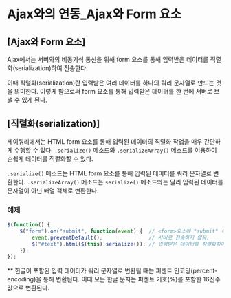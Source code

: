 # Ajax와의 연동_Ajax와 Form 요소

## [Ajax와 Form 요소]
  Ajax에서는 서버와의 비동기식 통신을 위해 form 요소를 통해 입력받은 데이터를 직렬화(serialization)하여 전송한다.

이때 직렬화(serialization)란 입력받은 여러 데이터를 하나의 쿼리 문자열로 만드는 것을 의미한다.
이렇게 함으로써 form 요소를 통해 입력받은 데이터를 한 번에 서버로 보낼 수 있게 된다.


## [직렬화(serialization)]
  제이쿼리에서는 HTML form 요소를 통해 입력된 데이터의 직렬화 작업을 매우 간단하게 수행할 수 있다.
`.serialize()` 메소드와 `.serializeArray()` 메소드를 이용하여 손쉽게 데이터를 직렬화할 수 있다.

`.serialize()` 메소드는 HTML form 요소를 통해 입력된 데이터를 쿼리 문자열로 변환한다.
`.serializeArray()` 메소드는 `serialize()` 메소드와는 달리 입력된 데이터를 문자열이 아닌 배열 객체로 변환한다.

### 예제
~~~javascript
$(function() {
    $("form").on("submit", function(event) {  // <form>요소에 "submit" 이벤트가 발생할 때,
        event.preventDefault();               // 서버로 전송하지 않음.
        $("#text").html($(this).serialize()); // 입력받은 데이터를 직렬화하여 나타냄.
    });
});
~~~

** 한글이 포함된 입력 데이터가 쿼리 문자열로 변환될 때는 퍼센트 인코딩(percent-encoding)을 통해 변환된다.
이때 모든 한글 문자는 퍼센트 기호(%)를 포함한 16진수 값으로 변환된다.
